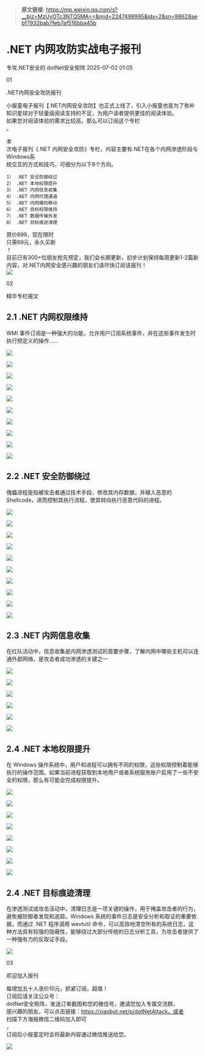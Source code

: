 > **原文链接**: https://mp.weixin.qq.com/s?__biz=MzUyOTc3NTQ5MA==&mid=2247499995&idx=2&sn=98628aebf7932bab7feb7af516bba45b

#  .NET 内网攻防实战电子报刊  
专攻.NET安全的  dotNet安全矩阵   2025-07-02 01:05  
  
01  
  
.NET内网安全攻防报刊  
  
小报童电子报刊【.NET内网安全攻防】也正式上线了，引入小报童也是为了弥补知识星球对于轻量级阅读支持的不足，为用户读者提供更佳的阅读体验。  
如果您对阅读体验的需求比较高，那么可以订阅这个专栏  
。  
  
  
  
本  
次电子报刊《.NET 内网安全攻防》专栏，内容主要有.NET在各个内网渗透阶段与Windows系  
统交互的方式和技巧，可细分为以下8个方向。  
  

```
1） .NET 安全防御绕过
2） .NET 本地权限提升
3） .NET 内网信息收集
4） .NET 内网代理通道
5） .NET 内网横向移动
6） .NET 目标权限维持
7） .NET 数据传输外发
8） .NET 目标痕迹清理
```

  
  
原价899，现在限时  
只需69元，永久买断  
！  
目前已有300+位朋友抢先预定，我们会长期更新，初步计划保持每周更新1-2篇新内容，对.NET内网安全感兴趣的朋友们请尽快订阅该报刊！  
![](https://mmbiz.qpic.cn/mmbiz_jpg/NO8Q9ApS1YibeicvDNVldcXTgRnFUFTwOqfTleogJThU7kCaZJuuU2BLVLYluu6CFV7BX458AxBcd93ickZ0rmOqQ/640?wx_fmt=other&from=appmsg&wxfrom=5&wx_lazy=1&wx_co=1&tp=webp "")  
  
  
02  
  
精华专栏报文  
## 2.1 .NET 内网权限维持  
  
WMI 事件订阅是一种强大的功能，允许用户订阅系统事件，并在这些事件发生时执行预定义的操作......  
  
![](https://mmbiz.qpic.cn/mmbiz_png/NO8Q9ApS1Y8oicfEnZ01LkDH9F8Zwqmp6grM0uCX7owQX5IpWDT6QVmyNMUjmcemqUT0823C2ib9Dw9mXQRJMj3g/640?wx_fmt=png&from=appmsg "")  
  
![](https://mmbiz.qpic.cn/mmbiz_png/NO8Q9ApS1YicV41IrAXazP4VPm1ybo47GwJibao4c22eJmpXjPmEV3icFPtJsmFjQXj4gRibEwEoQ17jUibhs3W0EIg/640?wx_fmt=other&from=appmsg&tp=webp&wxfrom=5&wx_lazy=1&wx_co=1 "")  
  
![](https://mmbiz.qpic.cn/mmbiz_png/NO8Q9ApS1Y8oicfEnZ01LkDH9F8Zwqmp6KVMMM1ZNLCOSk7iaSBdXmHO16Sg7icp7VicezcmvGibq6s5YkVTsT1ES8w/640?wx_fmt=png&from=appmsg "")  
  
![](https://mmbiz.qpic.cn/mmbiz_png/NO8Q9ApS1Y8TQhCZMggf71ffibqISJ8f5C0whQHzIMBExGF9bBwlBVnkqTrxVYK9a2ib5NudLoMkUcGkBGfegBNQ/640?wx_fmt=other&from=appmsg&wxfrom=5&wx_lazy=1&wx_co=1&tp=webp "")  
  
![](https://mmbiz.qpic.cn/mmbiz_png/NO8Q9ApS1Y8TQhCZMggf71ffibqISJ8f5yx0Vcd8yvyr4EGYt2AcTS24IRCiaIgCkXX9k71W7iaibcyG5ichBbEaSGQ/640?wx_fmt=other&from=appmsg&wxfrom=5&wx_lazy=1&wx_co=1&tp=webp "")  
  
![](https://mmbiz.qpic.cn/mmbiz_png/NO8Q9ApS1Y8oicfEnZ01LkDH9F8Zwqmp6tzas8rwIxuicLaLAvUWicOsWSpfdUYcAUlMoibXbBTF5MMzibNzT6HIVxw/640?wx_fmt=png&from=appmsg "")  
  
![](https://mmbiz.qpic.cn/mmbiz_png/NO8Q9ApS1Yib5CJlFmEOTeruxSS2L8gEiaYr2PZ2h4tHC5sGG1SDyicT6l6cebtRiavXQOAotmQQxqUUiaia2YoMV9nQ/640?wx_fmt=other&from=appmsg&tp=webp&wxfrom=5&wx_lazy=1&wx_co=1 "")  
  
![](https://mmbiz.qpic.cn/mmbiz_png/NO8Q9ApS1Y8oicfEnZ01LkDH9F8Zwqmp6fqoqYleA5Wr4ibWOY27aDbv2fQZuDrfIibDvPV9aDSziaWNjbn9Ch29hg/640?wx_fmt=png&from=appmsg "")  
  
![](https://mmbiz.qpic.cn/mmbiz_png/NO8Q9ApS1Y8oicfEnZ01LkDH9F8Zwqmp6kFaBKEWpamibjmjKZalMg1fv5UfRwOhzls9aZicPS7SgsVFP0obnBkYQ/640?wx_fmt=png&from=appmsg "")  
  
![](https://mmbiz.qpic.cn/mmbiz_png/NO8Q9ApS1Y8oicfEnZ01LkDH9F8Zwqmp6ENicCaD3va5HjiazQr76KvNt8xNRfiaZMGbjkM6rP43ZemS7r7jSvYjYA/640?wx_fmt=png&from=appmsg "")  
## 2.2 .NET 安全防御绕过  
  
傀儡进程是指被攻击者通过技术手段，修改其内存数据，并植入恶意的Shellcode，进而控制其执行流程，使其转向执行恶意代码的进程。  
  
![](https://mmbiz.qpic.cn/mmbiz_png/NO8Q9ApS1Y8oicfEnZ01LkDH9F8Zwqmp6IePEYbIicl4ya2IoRDZOfAfMG6oAVia2h534XXdwGo6ic1SEuHLIvr2dg/640?wx_fmt=png&from=appmsg "")  
  
![](https://mmbiz.qpic.cn/mmbiz_png/NO8Q9ApS1Y8oicfEnZ01LkDH9F8Zwqmp60OcLDqBicWibWn1zPbicEWibjrTQjwYMBY2REZJy0OF5UOtRGcXSWDF4KA/640?wx_fmt=png&from=appmsg "")  
  
![](https://mmbiz.qpic.cn/mmbiz_png/NO8Q9ApS1YicV41IrAXazP4VPm1ybo47GPdHnIblkoj4ibILmmHthAticr6wJFtZZmkpUNRUVOQfyIljNlLMgMMgQ/640?wx_fmt=other&from=appmsg&tp=webp&wxfrom=5&wx_lazy=1&wx_co=1 "")  
  
![](https://mmbiz.qpic.cn/mmbiz_png/NO8Q9ApS1Y8oicfEnZ01LkDH9F8Zwqmp6UjaGwybz7ibjqLSmibWvpYOX1iaqzGcTicWzzeZSyPNYZa1YJyfo1ZuKdQ/640?wx_fmt=png&from=appmsg "")  
  
![](https://mmbiz.qpic.cn/mmbiz_png/NO8Q9ApS1YicV41IrAXazP4VPm1ybo47GYp8sNXHMv6op5GrgdLBhSShF2icHWjB2f5IQJQl9ELOyLCobN8pgdibg/640?wx_fmt=other&from=appmsg&tp=webp&wxfrom=5&wx_lazy=1&wx_co=1 "")  
  
![](https://mmbiz.qpic.cn/mmbiz_png/NO8Q9ApS1Y8oicfEnZ01LkDH9F8Zwqmp6YViaAhAxWSdfkaKtiab4KqU0WNVWibOUyCxw5mncLDFjEjkZBqibSfdeQg/640?wx_fmt=png&from=appmsg "")  
  
![](https://mmbiz.qpic.cn/mmbiz_png/NO8Q9ApS1Y8oicfEnZ01LkDH9F8Zwqmp64ZcFoA5t9A5g4wmj4tsEU6vSuatSjJydYIOm9CcoZQkfSOgaxsdwbA/640?wx_fmt=png&from=appmsg "")  
  
![](https://mmbiz.qpic.cn/mmbiz_png/NO8Q9ApS1Y8TQhCZMggf71ffibqISJ8f5C8aLNSiaY4tZO1U8Fs8yc0PGfLC9l0L6OGo4JN02BHCPxam4tiaiaoVnw/640?wx_fmt=other&from=appmsg&wxfrom=5&wx_lazy=1&wx_co=1&tp=webp "")  
  
![](https://mmbiz.qpic.cn/mmbiz_png/NO8Q9ApS1Y8oicfEnZ01LkDH9F8Zwqmp6M5heheVI07mE60VoID39EJanbQKGUzAb9av5H0QXiaHHDMpPC5PwdicQ/640?wx_fmt=png&from=appmsg "")  
  
![](https://mmbiz.qpic.cn/mmbiz_png/NO8Q9ApS1Y8TQhCZMggf71ffibqISJ8f5OuQazhVe6ConObvQtfO3bJnwQLvYx2q8HRCr7iaztN9jyhXmRQC1LfQ/640?wx_fmt=other&from=appmsg&wxfrom=5&wx_lazy=1&wx_co=1&tp=webp "")  
## 2.3 .NET 内网信息收集  
  
在红队活动中，信息收集是内网渗透测试的首要步骤，了解内网中哪些主机可以连通外部网络，是攻击者成功渗透的关键之一  
  
![](https://mmbiz.qpic.cn/mmbiz_png/NO8Q9ApS1Y8oicfEnZ01LkDH9F8Zwqmp65lBubuNFgkQrIJhj7YX0iazIOmCJFNs9G0I8akK9Y9YvtcSWaPD9MSQ/640?wx_fmt=png&from=appmsg "")  
  
![](https://mmbiz.qpic.cn/mmbiz_png/NO8Q9ApS1Y8oicfEnZ01LkDH9F8Zwqmp6PRVTFibEtRwxH7gxgbd4lxzEvY1wlNNzQmsAKVRYOzyowuTPehahYaA/640?wx_fmt=png&from=appmsg "")  
  
![](https://mmbiz.qpic.cn/mmbiz_png/NO8Q9ApS1Y8oicfEnZ01LkDH9F8Zwqmp6aD7pjYicXmLDSl8q4HWcgr19F6zd6A4ptu9K4ibctGoeZFKKiaW6bPgWA/640?wx_fmt=png&from=appmsg "")  
  
![](https://mmbiz.qpic.cn/mmbiz_png/NO8Q9ApS1YibRSbGKuzc7bbTCCdt2JBxABOlHzcwrXm7qwTJ9zyORhnL1RUjVrnpuibMwgtxsdIUFhWgLCqumqgA/640?wx_fmt=other&from=appmsg&wxfrom=5&wx_lazy=1&wx_co=1&tp=webp "")  
  
![](https://mmbiz.qpic.cn/mmbiz_png/NO8Q9ApS1YicKqPpUFs6Oia6e723AF0vTNXOibWZrHAPw0szTAfTLnqVVrpJTlbd2juWwMIFsFDqyuiangWzPdH57Q/640?wx_fmt=other&from=appmsg&tp=webp&wxfrom=5&wx_lazy=1&wx_co=1 "")  
  
![](https://mmbiz.qpic.cn/mmbiz_png/NO8Q9ApS1Yib5CJlFmEOTeruxSS2L8gEia3bRxI0jMxkHxEzTlMtmFvefwx8dkGKLdEvgcF2UU7m6Jicd5xItKXcg/640?wx_fmt=other&from=appmsg&tp=webp&wxfrom=5&wx_lazy=1&wx_co=1 "")  
## 2.4 .NET 本地权限提升  
  
在 Windows 操作系统中，用户和进程可以拥有不同的权限，这些权限控制着能够执行的操作范围。如果当前进程获取到本地用户或者系统服务账户启用了一些不安全的权限，那么有可能会完成权限提升。  
  
![](https://mmbiz.qpic.cn/mmbiz_png/NO8Q9ApS1Y8oicfEnZ01LkDH9F8Zwqmp6dhW29r9GUx3d5PUicP49LEaqOYHiaqRtSqCO6yBhOPegKyMvCSZpNI9Q/640?wx_fmt=png&from=appmsg "")  
  
![](https://mmbiz.qpic.cn/mmbiz_png/NO8Q9ApS1Y8oicfEnZ01LkDH9F8Zwqmp6owRdZJNEJyN4ibib7ccyq7SyBNfZ3oEkEyZb4p8A9gMSiceMMo7TARv5w/640?wx_fmt=png&from=appmsg "")  
  
![](https://mmbiz.qpic.cn/mmbiz_png/NO8Q9ApS1Y8oicfEnZ01LkDH9F8Zwqmp6lmYyUWFqZx0eibQ64jWD1hVla8iaKc5R7SqWmicZNTJYp983jm5mhLzlw/640?wx_fmt=png&from=appmsg "")  
  
![](https://mmbiz.qpic.cn/mmbiz_png/NO8Q9ApS1Y8oicfEnZ01LkDH9F8Zwqmp6JwEv8sPuBhMibVDQR13YeYjDECTglNUrMw4ustIviabcbSVUIP7xcPbg/640?wx_fmt=png&from=appmsg "")  
  
![](https://mmbiz.qpic.cn/mmbiz_png/NO8Q9ApS1Y8oicfEnZ01LkDH9F8Zwqmp61AmDw3F1ibOofQr90WlJAYAjVibswmWUH6wDWJTERLSBGnlvhbk6E17w/640?wx_fmt=png&from=appmsg "")  
  
![](https://mmbiz.qpic.cn/mmbiz_png/NO8Q9ApS1YicV41IrAXazP4VPm1ybo47GuDTKabcoYCQiaEQhKtLkIGs2jamdiaXXGfGzErQbC89FqXKjB0iadNchw/640?wx_fmt=other&from=appmsg&tp=webp&wxfrom=5&wx_lazy=1&wx_co=1 "")  
  
![](https://mmbiz.qpic.cn/mmbiz_png/NO8Q9ApS1YicV41IrAXazP4VPm1ybo47GUj7HCCGshdo3AITwicICED7xmZyn2yQFp9vGibQ1v8iaAlM65Ke5KGSzA/640?wx_fmt=other&from=appmsg&tp=webp&wxfrom=5&wx_lazy=1&wx_co=1 "")  
  
![](https://mmbiz.qpic.cn/mmbiz_png/NO8Q9ApS1Yib5CJlFmEOTeruxSS2L8gEiabFBK3Pce4W4ibyWk0gV8YGvkpicKdLkegkO6wc9WWIrfgbGZWNracPvg/640?wx_fmt=other&from=appmsg&tp=webp&wxfrom=5&wx_lazy=1&wx_co=1 "")  
## 2.4 .NET 目标痕迹清理  
  
在渗透测试或攻击活动中，清理日志是一项关键的操作，用于掩盖攻击者的行为，避免被防御者发现和追踪。Windows 系统的事件日志是安全分析和取证的重要依据，而通过 .NET 程序调用 wevtutil 命令，可以高效地清空所有的系统日志，这种方法具有较强的隐蔽性，能够绕过大部分传统的日志分析工具，为攻击者提供了一种强有力的反取证手段。  
  
![](https://mmbiz.qpic.cn/mmbiz_png/NO8Q9ApS1Y8oicfEnZ01LkDH9F8Zwqmp6rzeENQmo5hCcXfnYOkvqe68dZzCnaiaOc8CLyOG7ib0Ed2xzDQsN3pzg/640?wx_fmt=png&from=appmsg "")  
  
03  
  
欢迎加入报刊  
  
每增加五十人涨价10元，抓紧订阅，超值！  
订阅后请关注公众号：  
dotNet安全矩阵，发送订单截图和您的微信号，邀请您加入专属交流群。  
感兴趣的朋友，可以点击链接：https://xiaobot.net/p/dotNetAttack，或者  
扫描下方海报微信二维码加入即可  
，  
订阅后小报童定时会将最新内容通过微信推送给您。  
  
![](https://mmbiz.qpic.cn/mmbiz_png/NO8Q9ApS1Y8oicfEnZ01LkDH9F8Zwqmp6fDhwowpKR6GGBuuUgvqMmoNiaA90huKJtqSwwVff6Ye1eiazibF00s6IQ/640?wx_fmt=png&from=appmsg "")  
  
  
